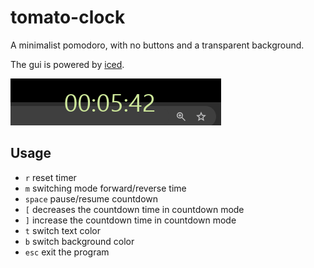 # tomato-clock
A minimalist pomodoro, with no buttons and a transparent background.

The gui is powered by [iced](https://github.com/iced-rs/iced).

[![example_img](https://github.com/marci11e/tomato-clock/blob/main/img/example.png)](https://github.com/marci11e/tomato-clock/blob/main/img/example.png)

## Usage
- `r` reset timer
- `m` switching mode forward/reverse time
- `space` pause/resume countdown
- `[` decreases the countdown time in countdown mode
- `]` increase the countdown time in countdown mode
- `t` switch text color
- `b` switch background color
- `esc` exit the program
